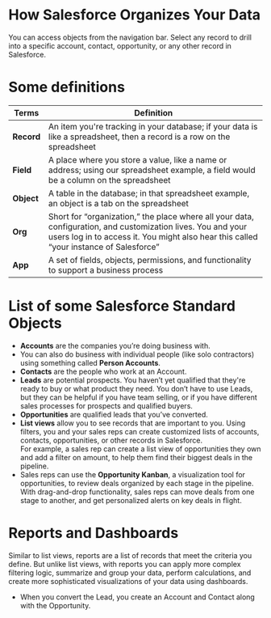 # How Salesforce Organizes Your Data

You can access objects from the navigation bar. Select any record to drill into a specific account, contact, opportunity, or any other record in Salesforce.

# Some definitions
| **Terms** | **Definition**|
|------------------|------------------|
| **Record**| An item you're tracking in your database; if your data is like a spreadsheet, then a record is a row on the spreadsheet    |
| **Field** |A place where you store a value, like a name or address; using our spreadsheet example, a field would be a column on the spreadsheet   |
| **Object**| A table in the database; in that spreadsheet example, an object is a tab on the spreadsheet   |
| **Org**   | Short for “organization,” the place where all your data, configuration, and customization lives. You and your users log in to access it. You might also hear this called “your instance of Salesforce”   |
| **App**   | A set of fields, objects, permissions, and functionality to support a business process   |

# List of some Salesforce Standard Objects

* **Accounts** are the companies you’re doing business with.<br>
* You can also do business with individual people (like solo contractors) using something called **Person Accounts**.<br>
* **Contacts** are the people who work at an Account.<br>
* **Leads** are potential prospects. You haven’t yet qualified that they're ready to buy or what product they need. You don’t have to use Leads, but they can be helpful if you have team selling, or if you have different sales processes for prospects and qualified buyers. <br>
* **Opportunities** are qualified leads that you’ve converted.<br>
* **List views** allow you to see records that are important to you. Using filters, you and your sales reps can create customized lists of accounts, contacts, opportunities, or other records in Salesforce. <br>For example, a sales rep can create a list view of opportunities they own and add a filter on amount, to help them find their biggest deals in the pipeline.<br>
* Sales reps can use the **Opportunity Kanban**, a visualization tool for opportunities, to review deals organized by each stage in the pipeline. With drag-and-drop functionality, sales reps can move deals from one stage to another, and get personalized alerts on key deals in flight.<br>

# Reports and Dashboards

Similar to list views, reports are a list of records that meet the criteria you define. But unlike list views, with reports you can apply more complex filtering logic, summarize and group your data, perform calculations, and create more sophisticated visualizations of your data using dashboards.
* When you convert the Lead, you create an Account and Contact along with the Opportunity.